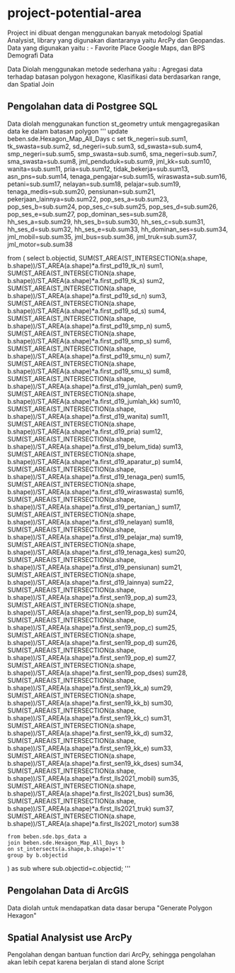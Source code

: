 # project-potential-area

Project ini dibuat dengan menggunakan banyak metodologi Spatial Analysist, library yang digunakan diantaranya yaitu ArcPy dan Geopandas.
Data yang digunakan yaitu : - Favorite Place Google Maps, dan BPS Demografi Data

Data Diolah menggunakan metode sederhana yaitu : Agregasi data terhadap batasan polygon hexagone, Klasifikasi data berdasarkan range, dan Spatial Join 

## Pengolahan data di Postgree SQL 
Data diolah menggunakan function st_geometry untuk mengagregasikan data ke dalam batasan polygon
'''
update beben.sde.Hexagon_Map_All_Days c
set tk_negeri=sub.sum1,
tk_swasta=sub.sum2,
sd_negeri=sub.sum3,
sd_swasta=sub.sum4,
smp_negeri=sub.sum5,
smp_swasta=sub.sum6,
sma_negeri=sub.sum7,
sma_swasta=sub.sum8,
jml_penduduk=sub.sum9,
jml_kk=sub.sum10,
wanita=sub.sum11,
pria=sub.sum12,
tidak_bekerja=sub.sum13,
asn_pns=sub.sum14,
tenaga_pengajar=sub.sum15,
wiraswasta=sub.sum16,
petani=sub.sum17,
nelayan=sub.sum18,
pelajar=sub.sum19,
tenaga_medis=sub.sum20,
pensiunan=sub.sum21,
pekerjaan_lainnya=sub.sum22,
pop_ses_a=sub.sum23,
pop_ses_b=sub.sum24,
pop_ses_c=sub.sum25,
pop_ses_d=sub.sum26,
pop_ses_e=sub.sum27,
pop_dominan_ses=sub.sum28,
hh_ses_a=sub.sum29,
hh_ses_b=sub.sum30,
hh_ses_c=sub.sum31,
hh_ses_d=sub.sum32,
hh_ses_e=sub.sum33,
hh_dominan_ses=sub.sum34,
jml_mobil=sub.sum35,
jml_bus=sub.sum36,
jml_truk=sub.sum37,
jml_motor=sub.sum38


from
(
	select
	b.objectid,
	SUM(ST_AREA(ST_INTERSECTION(a.shape, b.shape))/ST_AREA(a.shape)*a.first_pd19_tk_n) sum1,
	SUM(ST_AREA(ST_INTERSECTION(a.shape, b.shape))/ST_AREA(a.shape)*a.first_pd19_tk_s) sum2,
	SUM(ST_AREA(ST_INTERSECTION(a.shape, b.shape))/ST_AREA(a.shape)*a.first_pd19_sd_n) sum3,
	SUM(ST_AREA(ST_INTERSECTION(a.shape, b.shape))/ST_AREA(a.shape)*a.first_pd19_sd_s) sum4,
	SUM(ST_AREA(ST_INTERSECTION(a.shape, b.shape))/ST_AREA(a.shape)*a.first_pd19_smp_n) sum5,
	SUM(ST_AREA(ST_INTERSECTION(a.shape, b.shape))/ST_AREA(a.shape)*a.first_pd19_smp_s) sum6,
	SUM(ST_AREA(ST_INTERSECTION(a.shape, b.shape))/ST_AREA(a.shape)*a.first_pd19_smu_n) sum7,
	SUM(ST_AREA(ST_INTERSECTION(a.shape, b.shape))/ST_AREA(a.shape)*a.first_pd19_smu_s) sum8,
	SUM(ST_AREA(ST_INTERSECTION(a.shape, b.shape))/ST_AREA(a.shape)*a.first_d19_jumlah_pen) sum9,
	SUM(ST_AREA(ST_INTERSECTION(a.shape, b.shape))/ST_AREA(a.shape)*a.first_d19_jumlah_kk) sum10,
    	SUM(ST_AREA(ST_INTERSECTION(a.shape, b.shape))/ST_AREA(a.shape)*a.first_d19_wanita) sum11,
	SUM(ST_AREA(ST_INTERSECTION(a.shape, b.shape))/ST_AREA(a.shape)*a.first_d19_pria) sum12,
	SUM(ST_AREA(ST_INTERSECTION(a.shape, b.shape))/ST_AREA(a.shape)*a.first_d19_belum_tida) sum13,
	SUM(ST_AREA(ST_INTERSECTION(a.shape, b.shape))/ST_AREA(a.shape)*a.first_d19_aparatur_p) sum14,
	SUM(ST_AREA(ST_INTERSECTION(a.shape, b.shape))/ST_AREA(a.shape)*a.first_d19_tenaga_pen) sum15,
	SUM(ST_AREA(ST_INTERSECTION(a.shape, b.shape))/ST_AREA(a.shape)*a.first_d19_wiraswasta) sum16,
	SUM(ST_AREA(ST_INTERSECTION(a.shape, b.shape))/ST_AREA(a.shape)*a.first_d19_pertanian_) sum17,
	SUM(ST_AREA(ST_INTERSECTION(a.shape, b.shape))/ST_AREA(a.shape)*a.first_d19_nelayan) sum18,
	SUM(ST_AREA(ST_INTERSECTION(a.shape, b.shape))/ST_AREA(a.shape)*a.first_d19_pelajar_ma) sum19,
	SUM(ST_AREA(ST_INTERSECTION(a.shape, b.shape))/ST_AREA(a.shape)*a.first_d19_tenaga_kes) sum20,
	SUM(ST_AREA(ST_INTERSECTION(a.shape, b.shape))/ST_AREA(a.shape)*a.first_d19_pensiunan) sum21,
    SUM(ST_AREA(ST_INTERSECTION(a.shape, b.shape))/ST_AREA(a.shape)*a.first_d19_lainnya) sum22,
	SUM(ST_AREA(ST_INTERSECTION(a.shape, b.shape))/ST_AREA(a.shape)*a.first_sen19_pop_a) sum23,
	SUM(ST_AREA(ST_INTERSECTION(a.shape, b.shape))/ST_AREA(a.shape)*a.first_sen19_pop_b) sum24,
	SUM(ST_AREA(ST_INTERSECTION(a.shape, b.shape))/ST_AREA(a.shape)*a.first_sen19_pop_c) sum25,
	SUM(ST_AREA(ST_INTERSECTION(a.shape, b.shape))/ST_AREA(a.shape)*a.first_sen19_pop_d) sum26,
	SUM(ST_AREA(ST_INTERSECTION(a.shape, b.shape))/ST_AREA(a.shape)*a.first_sen19_pop_e) sum27,
	SUM(ST_AREA(ST_INTERSECTION(a.shape, b.shape))/ST_AREA(a.shape)*a.first_sen19_pop_dses) sum28,
	SUM(ST_AREA(ST_INTERSECTION(a.shape, b.shape))/ST_AREA(a.shape)*a.first_sen19_kk_a) sum29,
	SUM(ST_AREA(ST_INTERSECTION(a.shape, b.shape))/ST_AREA(a.shape)*a.first_sen19_kk_b) sum30,
	SUM(ST_AREA(ST_INTERSECTION(a.shape, b.shape))/ST_AREA(a.shape)*a.first_sen19_kk_c) sum31,
    SUM(ST_AREA(ST_INTERSECTION(a.shape, b.shape))/ST_AREA(a.shape)*a.first_sen19_kk_d) sum32,
	SUM(ST_AREA(ST_INTERSECTION(a.shape, b.shape))/ST_AREA(a.shape)*a.first_sen19_kk_e) sum33,
	SUM(ST_AREA(ST_INTERSECTION(a.shape, b.shape))/ST_AREA(a.shape)*a.first_sen19_kk_dses) sum34,
	SUM(ST_AREA(ST_INTERSECTION(a.shape, b.shape))/ST_AREA(a.shape)*a.first_lls2021_mobil) sum35,
	SUM(ST_AREA(ST_INTERSECTION(a.shape, b.shape))/ST_AREA(a.shape)*a.first_lls2021_bus) sum36,
    SUM(ST_AREA(ST_INTERSECTION(a.shape, b.shape))/ST_AREA(a.shape)*a.first_lls2021_truk) sum37,
	SUM(ST_AREA(ST_INTERSECTION(a.shape, b.shape))/ST_AREA(a.shape)*a.first_lls2021_motor) sum38


	from beben.sde.bps_data a
	join beben.sde.Hexagon_Map_All_Days b
	on st_intersects(a.shape,b.shape)='t'
	group by b.objectid
) as sub
where sub.objectid=c.objectid;
'''

## Pengolahan Data di ArcGIS 
Data diolah untuk mendapatkan data dasar berupa "Generate Polygon Hexagon"


## Spatial Analysist use ArcPy
Pengolahan dengan bantuan function dari ArcPy, sehingga pengolahan akan lebih cepat karena berjalan di stand alone Script
